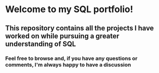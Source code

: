 # Welcome to my SQL portfolio!
## This repository contains all the projects I have worked on while pursuing a greater understanding of SQL
### Feel free to browse and, if you have any questions or comments, I'm always happy to have a discussion
